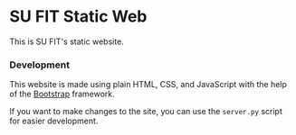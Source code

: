 # SU FIT Static Web

This is SU FIT's static website.

### Development

This website is made using plain HTML, CSS, and JavaScript with the help of the [Bootstrap](https://getbootstrap.com/) framework.

If you want to make changes to the site, you can use the `server.py` script for easier development.

